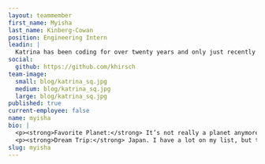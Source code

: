 ```yaml
---
layout: teammember
first_name: Myisha
last_name: Kinberg-Cowan
position: Engineering Intern
leadin: |
  Katrina has been coding for over twenty years and only just recently decided to change gears to make it a career. She’ll be focusing on front-end engineering, and hopes to continue her journey toward mastering Sass.
social:
  github: https://github.com/khirsch
team-image:
  small: blog/katrina_sq.jpg
  medium: blog/katrina_sq.jpg
  large: blog/katrina_sq.jpg
published: true
current-employee: false
name: myisha
bio: |
  <p><strong>Favorite Planet:</strong> It’s not really a planet anymore, but Pluto. I like that it’s cold and dark, and it’s so small. I actually don’t know why I like those things about it.</p>
  <p><strong>Dream Trip:</strong> Japan. I have a lot on my list, but that’s one that’s the most unique. I’d love to take a solo trip to Tokyo.</p>
slug: myisha
---
```

